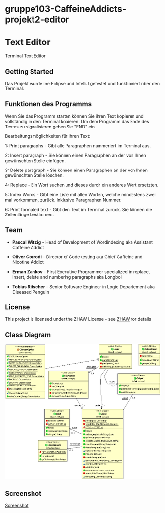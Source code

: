 # gruppe103-CaffeineAddicts-projekt2-editor

# Text Editor

Terminal Text Editor

## Getting Started

Das Projekt wurde ine Eclipse und IntelliJ getestet und funktioniert über den Terminal.

## Funktionen des Programms

Wenn Sie das Programm starten können Sie ihren Text kopieren und vollständig in den Terminal kopieren.
Um dem Programm das Ende des Textes zu signalisieren geben Sie "END" ein.


Bearbeitungsmöglichkeiten für ihren Text:

1: Print paragraphs - Gibt alle Paragraphen nummeriert im Terminal aus.

2: Insert paragraph - Sie können einen Paragraphen an der von Ihnen gewünschten Stelle einfügen.

3: Delete paragraph - Sie können einen Paragraphen an der von Ihnen gewünschten Stelle löschen.

4: Replace - Ein Wort suchen und dieses durch ein anderes Wort ersetzten.

5: Index Words - Gibt eine Liste mit allen Worten, welche mindestens zwei mal vorkommen, zurück. Inklusive Paragraphen Nummer.

6: Print formated text - Gibt den Text im Terminal zurück. Sie können die Zeilenlänge bestimmen.

## Team

* **Pascal Witzig** - Head of Development of Wordindexing aka Assistant Caffeine Addict

* **Oliver Corrodi** - Director of Code testing aka Chief Caffeine and Nicotine Addict

* **Erman Zankov** - First Executive Programmer specialized in replace, insert, delete and numbering paragraphs aka Longboi

* **Tobias Ritscher** - Senior Software Engineer in Logic Departement aka Diseased Penguin

## License

This project is licensed under the ZHAW License - see [ZHAW](http://www.zhaw.ch) for details

## Class Diagram

![Flowchart](Klassendiagramm.gif)

## Screenshot

[Screenshot]()

